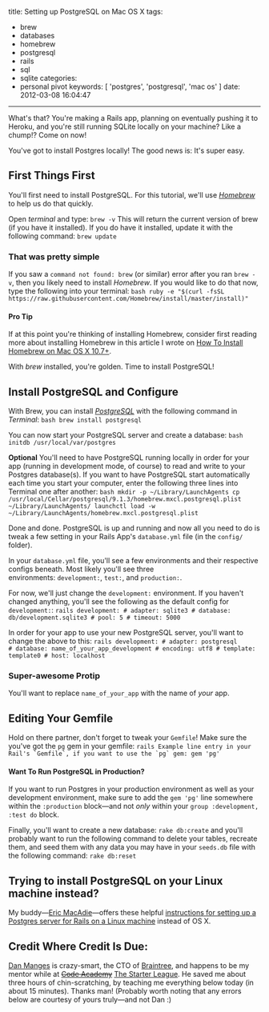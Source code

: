 title: Setting up PostgreSQL on Mac OS X
tags:
  - brew
  - databases
  - homebrew
  - postgresql
  - rails
  - sql
  - sqlite
categories:
  - personal pivot
keywords: [ 'postgres', 'postgresql', 'mac os' ]
date: 2012-03-08 16:04:47
---

What's that? You're making a Rails app, planning on eventually pushing it to Heroku, and you're still running SQLite locally on your machine? Like a chump!? Come on now!

You've got to install Postgres locally! The good news is: It's super easy.

## First Things First
You'll first need to install PostgreSQL.  For this tutorial, we'll use  _[Homebrew](http://brew.sh/ "Homebrew")_ to help us do that quickly.

Open _terminal_ and type: `brew -v`
This will return the current version of brew (if you have it installed).
If you do have it installed, update it with the following command: `brew update`

### That was pretty simple

If you saw a `command not found: brew` (or similar) error after you ran `brew -v`, then you likely need to install _Homebrew_. If you would like to do that now, type the following into your terminal:
    ```bash
    ruby -e "$(curl -fsSL https://raw.githubusercontent.com/Homebrew/install/master/install)"
    ```

#### Pro Tip
If at this point you're thinking of installing Homebrew, consider first reading more about installing Homebrew in this article I wrote on [How To Install Homebrew on Mac OS X 10.7+](/install-homebrew-on-mac-os-x-10-7 "How to Install Homebrew on Mac OS X 10.7+").

With _brew_ installed, you're golden. Time to install PostgreSQL!

## Install PostgreSQL and Configure

With Brew, you can install _[PostgreSQL](http://www.postgresql.org/ "PostgreSQL")_ with the following command in _Terminal_:
    ```bash
    brew install postgresql
    ```

You can now start your PostgreSQL server and create a database:
    ```bash
    initdb /usr/local/var/postgres
    ```

**Optional**
You'll need to have PostgreSQL running locally in order for your app (running in development mode, of course) to read and write to your Postgres database(s). If you want to have PostgreSQL start automatically each time you start your computer, enter the following three lines into Terminal one after another:
    ``` bash
    mkdir -p ~/Library/LaunchAgents
    cp /usr/local/Cellar/postgresql/9.1.3/homebrew.mxcl.postgresql.plist ~/Library/LaunchAgents/
    launchctl load -w ~/Library/LaunchAgents/homebrew.mxcl.postgresql.plist
    ```

Done and done. PostgreSQL is up and running and now all you need to do is tweak a few setting in your Rails App's `database.yml` file (in the `config/` folder).

In your `database.yml` file, you'll see a few environments and their respective configs beneath. Most likely you'll see three environments: `development:`, `test:`, and `production:`.

For now, we'll just change the `development:` environment. If you haven't changed anything, you'll see the following as the default config for `development:`:
    ```rails
    development:
    # adapter: sqlite3
    # database: db/development.sqlite3
    # pool: 5
    # timeout: 5000
    ```

In order for your app to use your new PostgreSQL server, you'll want to change the above to this:
    ```rails
    development:
    # adapter: postgresql
    # database: name_of_your_app_development
    # encoding: utf8
    # template: template0
    # host: localhost
    ```

### Super-awesome Protip
You'll want to replace `name_of_your_app` with the name of _your_ app.

## Editing Your Gemfile
Hold on there partner, don't forget to tweak your `Gemfile`!  Make sure the you've got the `pg` gem in your gemfile:
    ```rails Example line entry in your Rail's `Gemfile`, if you want to use the `pg` gem:
    gem 'pg'
    ```

#### Want To Run PostgreSQL in Production?
If you want to run Postgres in your production environment as well as your development environment, make sure to add the `gem 'pg'` line somewhere within the `:production` block—and not _only_ within your `group :development, :test do` block.

Finally, you'll want to create a new database: `rake db:create` and you'll probably want to run the following command to delete your tables, recreate them, and seed them with any data you may have in your `seeds.db` file with the following command: `rake db:reset`

## Trying to install PostgreSQL on your Linux machine instead?
My buddy—[Eric MacAdie](http://www.macadie.net/ "Eric MacAdie, Software Developer")—offers these helpful [instructions for setting up a Postgres server for Rails on a Linux machine](http://www.macadie.net/2012/03/12/connecting-rails-and-postgres/ "How to set up PostgreSQL on Linux for your Rails app during development") instead of OS X.

## Credit Where Credit Is Due:
[Dan Manges](https://twitter.com/#!/dan_manges "Dan Manges") is crazy-smart, the CTO of [Braintree](http://www.braintreepayments.com/ "Braintree Payments"), and happens to be my mentor while at ~~[Code Academy](http://codeacademy.org/ "Code Academy in Chicago, IL")~~ [The Starter League](http://www.starterleague.com/ "The Starter League in Chicago, IL"). He saved me about three hours of chin-scratching, by teaching me everything below today (in about 15 minutes). Thanks man!
(Probably worth noting that any errors below are courtesy of yours truly—and not Dan :)